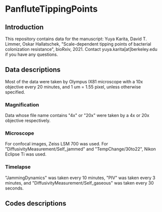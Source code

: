 # PanfluteTippingPoints

## Introduction
This repository contains data for the manuscript: Yuya Karita, David T. Limmer, Oskar Hallatschek, "Scale-dependent tipping points of bacterial colonization resistance", bioRxiv, 2021.
Contact yuya.karita[at]berkeley.edu if you have any questions.

## Data descriptions
Most of the data were taken by Olympus IX81 microscope with a 10x objective every 20 minutes, and 1 um = 1.55 pixel, unless otherwise specified.
### Magnification
Data whose file name contains "4x" or "20x" were taken by a 4x or 20x objective respectively.
### Microscope
For confocal images, Zeiss LSM 700 was used. For "DiffusivityMeasurement/Self_jammed" and "TempChange/30to22", Nikon Eclipse Ti was used.
### Timelapse
"JammingDynamics" was taken every 10 minutes, "PIV" was taken every 3 minutes, and "DiffusivityMeasurement/Self_gaseous" was taken every 30 seconds.

## Codes descriptions
